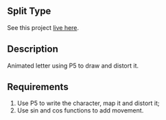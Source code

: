 
## Split Type

See this project [live here](https://mo-split-type.netlify.app/).


## Description

Animated letter using P5 to draw and distort it.


## Requirements

1. Use P5 to write the character, map it and distort it;
2. Use sin and cos functions to add movement.

